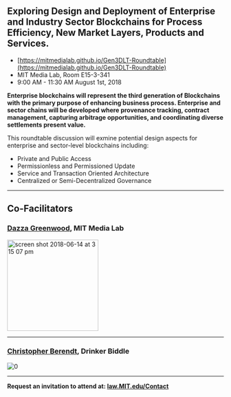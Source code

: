 ## Exploring Design and Deployment of Enterprise and Industry Sector Blockchains for Process Efficiency, New Market Layers, Products and Services.

* [https://mitmedialab.github.io/Gen3DLT-Roundtable](https://mitmedialab.github.io/Gen3DLT-Roundtable)
* MIT Media Lab, Room E15-3-341 
* 9:00 AM - 11:30 AM August 1st, 2018 

**Enterprise blockchains will represent the third generation of Blockchains with the primary purpose of enhancing business process.  Enterprise and sector chains will be developed where provenance tracking, contract management, capturing arbitrage opportunities, and coordinating diverse settlements present value.**

This roundtable discussion will exmine potential design aspects for enterprise and sector-level blockchains including:   

* Private and Public Access 
* Permissionless and Permissioned Update
* Service and Transaction Oriented Architecture
* Centralized or Semi-Decentralized Governance

-------------------------

## Co-Facilitators

### [Dazza Greenwood](http://dazzagreenwood.com), MIT Media Lab

<img width="212" alt="screen shot 2018-06-14 at 3 15 07 pm" src="https://user-images.githubusercontent.com/2357755/41441047-ccff4efa-6fe5-11e8-902b-abd38509c7fe.png">

-----------------------------

### [Christopher Berendt](https://www.drinkerbiddle.com/-/media/files/bios/chris-berendt_cv.pdf?la=en), Drinker Biddle

![0](https://user-images.githubusercontent.com/2357755/41440356-0cf404ae-6fe3-11e8-9996-1b8c52389617.jpg)


--------------------------

**Request an invitation to attend at: [law.MIT.edu/Contact](http://law.mit.edu/Contact)**
